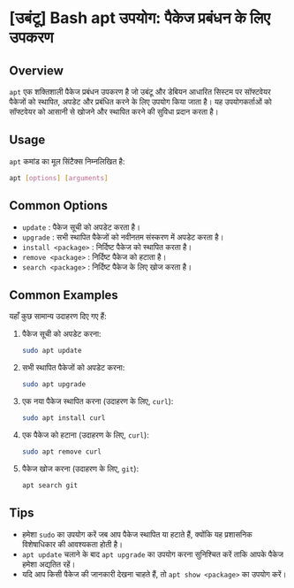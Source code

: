 # [उबंटू] Bash apt उपयोग: पैकेज प्रबंधन के लिए उपकरण

## Overview
`apt` एक शक्तिशाली पैकेज प्रबंधन उपकरण है जो उबंटू और डेबियन आधारित सिस्टम पर सॉफ्टवेयर पैकेजों को स्थापित, अपडेट और प्रबंधित करने के लिए उपयोग किया जाता है। यह उपयोगकर्ताओं को सॉफ्टवेयर को आसानी से खोजने और स्थापित करने की सुविधा प्रदान करता है।

## Usage
`apt` कमांड का मूल सिंटैक्स निम्नलिखित है:

```bash
apt [options] [arguments]
```

## Common Options
- `update` : पैकेज सूची को अपडेट करता है।
- `upgrade` : सभी स्थापित पैकेजों को नवीनतम संस्करण में अपडेट करता है।
- `install <package>` : निर्दिष्ट पैकेज को स्थापित करता है।
- `remove <package>` : निर्दिष्ट पैकेज को हटाता है।
- `search <package>` : निर्दिष्ट पैकेज के लिए खोज करता है।

## Common Examples
यहाँ कुछ सामान्य उदाहरण दिए गए हैं:

1. पैकेज सूची को अपडेट करना:
   ```bash
   sudo apt update
   ```

2. सभी स्थापित पैकेजों को अपडेट करना:
   ```bash
   sudo apt upgrade
   ```

3. एक नया पैकेज स्थापित करना (उदाहरण के लिए, `curl`):
   ```bash
   sudo apt install curl
   ```

4. एक पैकेज को हटाना (उदाहरण के लिए, `curl`):
   ```bash
   sudo apt remove curl
   ```

5. पैकेज खोज करना (उदाहरण के लिए, `git`):
   ```bash
   apt search git
   ```

## Tips
- हमेशा `sudo` का उपयोग करें जब आप पैकेज स्थापित या हटाते हैं, क्योंकि यह प्रशासनिक विशेषाधिकार की आवश्यकता होती है।
- `apt update` चलाने के बाद `apt upgrade` का उपयोग करना सुनिश्चित करें ताकि आपके पैकेज हमेशा अद्यतित रहें।
- यदि आप किसी पैकेज की जानकारी देखना चाहते हैं, तो `apt show <package>` का उपयोग करें।